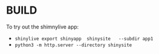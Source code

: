 # BUILD

To try out the shimnylive app:

- `shinylive export shinyapp  shinysite   --subdir app1`
- `python3 -m http.server --directory shinysite`